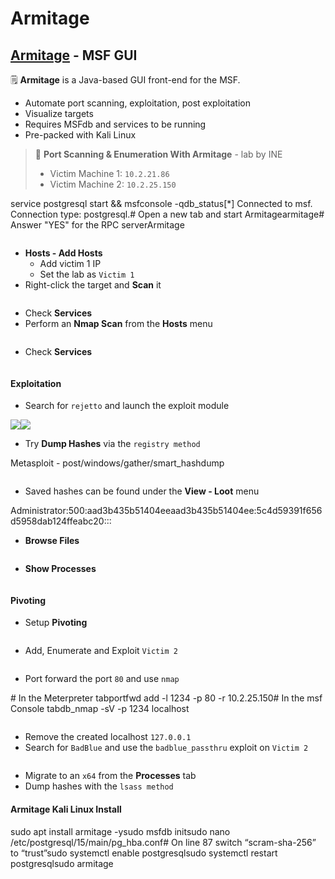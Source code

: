 # Armitage

## ​[Armitage](https://www.offsec.com/metasploit-unleashed/armitage/) - MSF GUI <a href="#armitage-msf-gui" id="armitage-msf-gui"></a>

🗒️ **Armitage** is a Java-based GUI front-end for the MSF.

* Automate port scanning, exploitation, post exploitation
* Visualize targets
* Requires MSFdb and services to be running
* Pre-packed with Kali Linux

> 🔬 **Port Scanning & Enumeration With Armitage** - lab by INE
>
> * Victim Machine 1: `10.2.21.86`
> * Victim Machine 2: `10.2.25.150`

service postgresql start && msfconsole -qdb\_status\[\*] Connected to msf. Connection type: postgresql.​# Open a new tab and start Armitagearmitage# Answer "YES" for the RPC serverArmitage

<figure><img src="https://2946054920-files.gitbook.io/~/files/v0/b/gitbook-x-prod.appspot.com/o/spaces%2FlhjuckuLbvBn36EoFL7P%2Fuploads%2Fgit-blob-f904d06c20ea9b281adbd29080a55da613d7b57e%2Fimage-20230422172326118.png?alt=media" alt=""><figcaption></figcaption></figure>

* **Hosts - Add Hosts**
  * Add victim 1 IP
  * Set the lab as `Victim 1`
* Right-click the target and **Scan** it

<figure><img src="https://2946054920-files.gitbook.io/~/files/v0/b/gitbook-x-prod.appspot.com/o/spaces%2FlhjuckuLbvBn36EoFL7P%2Fuploads%2Fgit-blob-a53c7667e990970553e6edec9bc36283decae547%2Fimage-20230422172731476.png?alt=media" alt=""><figcaption></figcaption></figure>

* Check **Services**
* Perform an **Nmap Scan** from the **Hosts** menu

<figure><img src="https://2946054920-files.gitbook.io/~/files/v0/b/gitbook-x-prod.appspot.com/o/spaces%2FlhjuckuLbvBn36EoFL7P%2Fuploads%2Fgit-blob-959d828ae25353531072e17d3e69bf54c444d770%2Fimage-20230422173026361.png?alt=media" alt=""><figcaption></figcaption></figure>

* Check **Services**

<figure><img src="https://2946054920-files.gitbook.io/~/files/v0/b/gitbook-x-prod.appspot.com/o/spaces%2FlhjuckuLbvBn36EoFL7P%2Fuploads%2Fgit-blob-91b06c94b8705da0674d6fc589193c3844f6f7df%2Fimage-20230422173127590.png?alt=media" alt=""><figcaption></figcaption></figure>

#### Exploitation <a href="#exploitation" id="exploitation"></a>

* Search for `rejetto` and launch the exploit module

![](https://2946054920-files.gitbook.io/\~/files/v0/b/gitbook-x-prod.appspot.com/o/spaces%2FlhjuckuLbvBn36EoFL7P%2Fuploads%2Fgit-blob-9df574e8bb53e8691054af5000a6f3de697520be%2Fimage-20230422173456328.png?alt=media)![](https://2946054920-files.gitbook.io/\~/files/v0/b/gitbook-x-prod.appspot.com/o/spaces%2FlhjuckuLbvBn36EoFL7P%2Fuploads%2Fgit-blob-34b3185a08d1884a6069ad109d1fd193cc0bc3cd%2Fimage-20230422173621170.png?alt=media)











* Try **Dump Hashes** via the `registry method`

Metasploit - post/windows/gather/smart\_hashdump

<figure><img src="https://2946054920-files.gitbook.io/~/files/v0/b/gitbook-x-prod.appspot.com/o/spaces%2FlhjuckuLbvBn36EoFL7P%2Fuploads%2Fgit-blob-152abcd90ca82912756d14c11cd27bfe89ff39bb%2Fimage-20230422174938564.png?alt=media" alt=""><figcaption></figcaption></figure>

* Saved hashes can be found under the **View - Loot** menu

Administrator:500:aad3b435b51404eeaad3b435b51404ee:5c4d59391f656d5958dab124ffeabc20:::

* **Browse Files**

<figure><img src="https://2946054920-files.gitbook.io/~/files/v0/b/gitbook-x-prod.appspot.com/o/spaces%2FlhjuckuLbvBn36EoFL7P%2Fuploads%2Fgit-blob-fd40b2a2cd54e84bf911ffb5c84c904aed746348%2Fimage-20230422175355019.png?alt=media" alt=""><figcaption></figcaption></figure>

* **Show Processes**

<figure><img src="https://2946054920-files.gitbook.io/~/files/v0/b/gitbook-x-prod.appspot.com/o/spaces%2FlhjuckuLbvBn36EoFL7P%2Fuploads%2Fgit-blob-b333383b01ea5e7a005a3b880114e1ccfb64634a%2Fimage-20230422175459608.png?alt=media" alt=""><figcaption></figcaption></figure>

#### Pivoting <a href="#pivoting" id="pivoting"></a>

* Setup **Pivoting**

<figure><img src="https://2946054920-files.gitbook.io/~/files/v0/b/gitbook-x-prod.appspot.com/o/spaces%2FlhjuckuLbvBn36EoFL7P%2Fuploads%2Fgit-blob-40b0bf170483ebc9b690f70c7602415bcfbc135d%2Fimage-20230422175630076.png?alt=media" alt=""><figcaption></figcaption></figure>

* Add, Enumerate and Exploit `Victim 2`

<figure><img src="https://2946054920-files.gitbook.io/~/files/v0/b/gitbook-x-prod.appspot.com/o/spaces%2FlhjuckuLbvBn36EoFL7P%2Fuploads%2Fgit-blob-432af299eca1238d2e8a3a221b9de47b0138b6ba%2Fimage-20230422180124226.png?alt=media" alt=""><figcaption></figcaption></figure>

* Port forward the port `80` and use `nmap`

\# In the Meterpreter tabportfwd add -l 1234 -p 80 -r 10.2.25.150# In the msf Console tabdb\_nmap -sV -p 1234 localhost

<figure><img src="https://2946054920-files.gitbook.io/~/files/v0/b/gitbook-x-prod.appspot.com/o/spaces%2FlhjuckuLbvBn36EoFL7P%2Fuploads%2Fgit-blob-dd4d5d7e4d215d6dccaa98a9420a9dcb74d84251%2Fimage-20230422180508381.png?alt=media" alt=""><figcaption></figcaption></figure>

* Remove the created localhost `127.0.0.1`
* Search for `BadBlue` and use the `badblue_passthru` exploit on `Victim 2`

<figure><img src="https://2946054920-files.gitbook.io/~/files/v0/b/gitbook-x-prod.appspot.com/o/spaces%2FlhjuckuLbvBn36EoFL7P%2Fuploads%2Fgit-blob-40bbac8f8d285bb67df85ab45158658bf7a3a824%2Fimage-20230422181450963.png?alt=media" alt=""><figcaption></figcaption></figure>

* Migrate to an `x64` from the **Processes** tab
* Dump hashes with the `lsass method`

#### Armitage Kali Linux Install <a href="#armitage-kali-linux-install" id="armitage-kali-linux-install"></a>

sudo apt install armitage -ysudo msfdb initsudo nano /etc/postgresql/15/main/pg\_hba.conf# On line 87 switch “scram-sha-256” to “trust”sudo systemctl enable postgresqlsudo systemctl restart postgresqlsudo armitage



